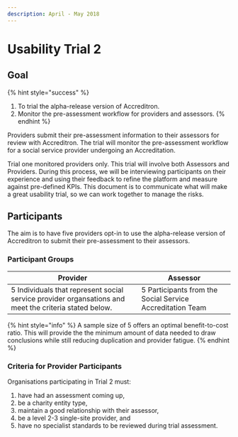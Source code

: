 ```yaml
---
description: April - May 2018
---
```


# Usability Trial 2

## Goal 

{% hint style="success" %}
1. To trial the alpha-release version of Accreditron. 
2. Monitor the pre-assessment workflow for providers and assessors.
{% endhint %}

Providers submit their pre-assessment information to their assessors for review with  Accreditron. The trial will monitor the pre-assessment workflow for a social service provider undergoing an Accreditation. 

Trial one monitored providers only. This trial will involve both Assessors and Providers. During this process, we will be interviewing participants on their experience and using their feedback to refine the platform and measure against pre-defined KPIs. This document is to communicate what will make a great usability trial, so we can work together to manage the risks. 

## Participants

The aim is to have five providers opt-in to use the alpha-release version of Accreditron to submit their pre-assessment to their assessors.

### Participant Groups

| Provider | Assessor |
| --- | --- |
| 5 Individuals that represent social service provider organsations and meet the criteria stated below. | 5 Participants from the Social Service Accreditation Team |

{% hint style="info" %}
A sample size of 5 offers an optimal benefit-to-cost ratio. This will provide the the minimum amount of data needed to draw conclusions while still reducing duplication and provider fatigue.
{% endhint %}

### Criteria for Provider Participants

Organisations participating in Trial 2 must:

1. have had an assessment coming up,
2. be a charity entity type,
3. maintain a good relationship with their assessor, 
4. be a level 2-3 single-site provider, and
5. have no specialist standards to be reviewed during trial assessment.



